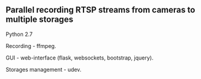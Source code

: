## Parallel recording RTSP streams from cameras to multiple storages 

Python 2.7

Recording - ffmpeg.

GUI - web-interface (flask, websockets, bootstrap, jquery).

Storages management - udev.

